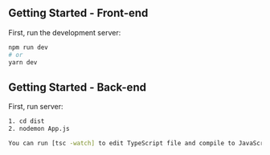 ## Getting Started - Front-end

First, run the development server:

```bash
npm run dev
# or
yarn dev
```

## Getting Started - Back-end

First, run server:

```bash
1. cd dist
2. nodemon App.js

You can run [tsc -watch] to edit TypeScript file and compile to JavaScript when dev.
```